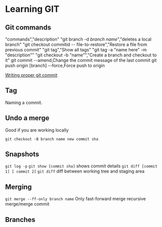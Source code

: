 # Learning GIT

## Git commands

"commands","description"
"git branch -d *branch name*","deletes a local branch"
"git checkout commitid -- file-to-restore","Restore a file from previous commit"
"git tag","Show all tags"
"git tag -a \"name here\" -m \"description\""
"git checkout -b \"name\"","Create a branch and checkout to it"
git commit --amend,Change the commit message of the last commit
git push origin [branch] --force,Force push to origin

[Writing proper git commit](https://chris.beams.io/posts/git-commit/)

## Tag

Naming a commit.

## Undo a merge

Good if you are working locally

```
git checkout -B branch name new commit sha
```
## Snapshots

`git log -p`
`git show [commit sha]` shows commit details
`git diff [commit 1] [ commit 2]`
`git diff` diff between working tree and staging area

## Merging

`git merge --ff-only branch name` Only fast-forward merge
recursive merge/merge commit

## Branches









